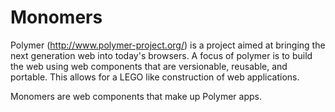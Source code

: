 Monomers
========

Polymer (http://www.polymer-project.org/) is a project aimed at bringing the next generation web into today's browsers.
A focus of polymer is to build the web using web components that are versionable, reusable, and portable. This allows for a LEGO like construction of web applications.

Monomers are web components that make up Polymer apps.


